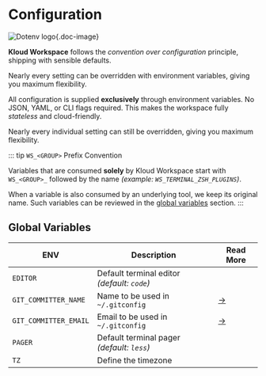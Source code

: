 # Configuration

![Dotenv logo](/icons/dotenv.svg){.doc-image}

**Kloud Workspace** follows the *convention over configuration* principle, shipping with
sensible defaults.

Nearly every setting can be overridden with environment variables, giving you maximum
flexibility.

All configuration is supplied **exclusively** through environment variables.
No JSON, YAML, or CLI flags required. This makes the workspace fully *stateless* and
cloud-friendly.

Nearly every individual setting can still be overridden, giving you maximum flexibility.

::: tip `WS_<GROUP>` Prefix Convention

Variables that are consumed **solely** by Kloud Workspace start with `WS_<GROUP>_`
followed by the name *(example: `WS_TERMINAL_ZSH_PLUGINS`)*.

When a variable is also consumed by an underlying tool, we keep its original name.
Such variables can be reviewed in the [global variables](#global-variables) section.
:::

<!--@include: ../partials/environment-variables.md -->

## Global Variables

| ENV                   | Description                                  | Read More |
| --------------------- | -------------------------------------------- | --------- |
| `EDITOR`              | Default terminal editor  *(default: `code`)* |           |
| `GIT_COMMITTER_NAME`  | Name to be used in `~/.gitconfig`            | [→][git]  |
| `GIT_COMMITTER_EMAIL` | Email to be used in `~/.gitconfig`           | [→][git]  |
| `PAGER`               | Default terminal pager *(default: `less`)*   |           |
| `TZ`                  | Define the timezone                          |           |

[git]: /tools/git
